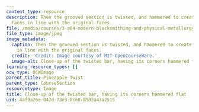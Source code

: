 ```yaml
---
content_type: resource
description: Then the grooved section is twisted, and hammered to create four new
  faces in line with the original faces.
file: /media/courses/3-a04-modern-blacksmithing-and-physical-metallurgy-fall-2008/4af9a26e047d73e38c688992a43a2515_108.jpg
file_type: image/jpeg
image_metadata:
  caption: Then the grooved section is twisted, and hammered to create four new faces
    in line with the original faces.
  credit: 'Credit: Image courtesy of MIT OpenCourseWare.'
  image-alt: Close-up of the twisted bar, having its corners hammered flat.
learning_resource_types: []
ocw_type: OCWImage
parent_title: Pineapple Twist
parent_type: CourseSection
resourcetype: Image
title: Close-up of the twisted bar, having its corners hammered flat
uid: 4af9a26e-047d-73e3-8c68-8992a43a2515
---
```

